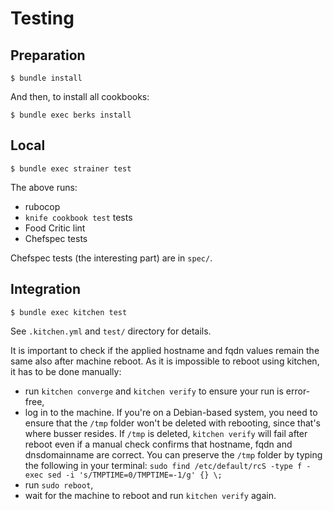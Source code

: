 Testing
=======

Preparation
-----

    $ bundle install

And then, to install all cookbooks:

    $ bundle exec berks install

Local
-----

    $ bundle exec strainer test

The above runs:

 - rubocop
 - `knife cookbook test` tests
 - Food Critic lint
 - Chefspec tests

Chefspec tests (the interesting part) are in `spec/`.

Integration
-----------

    $ bundle exec kitchen test

 See `.kitchen.yml` and `test/` directory for details.

 It is important to check if the applied hostname and fqdn values remain the same
 also after machine reboot. As it is impossible to reboot using kitchen, it has to
 be done manually:

 - run `kitchen converge` and `kitchen verify` to ensure your run is error-free,
 - log in to the machine. If you're on a Debian-based system, you need to ensure
 that the `/tmp` folder won't be deleted with rebooting, since that's where busser
 resides. If `/tmp` is deleted, `kitchen verify` will fail after reboot even if a
 manual check confirms that hostname, fqdn and dnsdomainname are correct. You can
 preserve the `/tmp` folder by typing the following in your terminal:
 `sudo find /etc/default/rcS -type f -exec sed -i 's/TMPTIME=0/TMPTIME=-1/g' {} \;`
 - run `sudo reboot`,
 - wait for the machine to reboot and run `kitchen verify` again.
